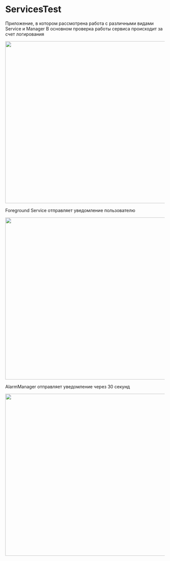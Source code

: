 # <a name="AppName"></a> ServicesTest
Приложение, в котором рассмотрена работа с различными видами Service и Manager
В основном проверка работы сервиса происходит за счет логирования

<img src="https://github.com/user-attachments/assets/234708c2-80f6-4dca-ae41-fc75351d9063" width="512">

Foreground Service отправляет уведомление пользователю

<img src="https://github.com/user-attachments/assets/fff644b8-34e9-4a1a-b7e0-a74f69f76efa" width="512">

AlarmManager отправляет уведомление через 30 секунд

<img src="https://github.com/user-attachments/assets/f8565a94-cc9e-4231-b2bf-e34a9c93b078" width="512">

